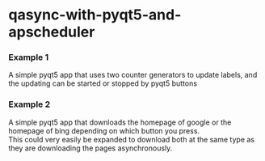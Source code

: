 # qasync-with-pyqt5-and-apscheduler

### Example 1
  A simple pyqt5 app that uses two counter generators to update labels, and the updating can be started or stopped by pyqt5 buttons


### Example 2
  A simple pyqt5 app that downloads the homepage of google or the homepage of bing depending on which button you press.
  </br>
  This could very easily be expanded to download both at the same type as they are downloading the pages asynchronously.
